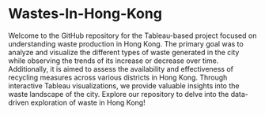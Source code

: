 # Wastes-In-Hong-Kong
Welcome to the GitHub repository for the Tableau-based project focused on understanding waste production in Hong Kong. The primary goal was to analyze and visualize the different types of waste generated in the city while observing the trends of its increase or decrease over time. Additionally, it is aimed to assess the availability and effectiveness of recycling measures across various districts in Hong Kong. Through interactive Tableau visualizations, we provide valuable insights into the waste landscape of the city. Explore our repository to delve into the data-driven exploration of waste in Hong Kong!
